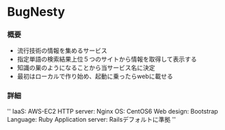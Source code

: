 # BugNesty

### 概要
- 流行技術の情報を集めるサービス
- 指定単語の検索結果上位５つのサイトから情報を取得して表示する
- 知識の巣のようになることから当サービス名に決定
- 最初はローカルで作り始め、起動に乗ったらwebに載せる

### 詳細
''
IaaS: AWS-EC2
HTTP server: Nginx
OS: CentOS6
Web design: Bootstrap
Language: Ruby
Application server: Railsデフォルトに準拠
''
